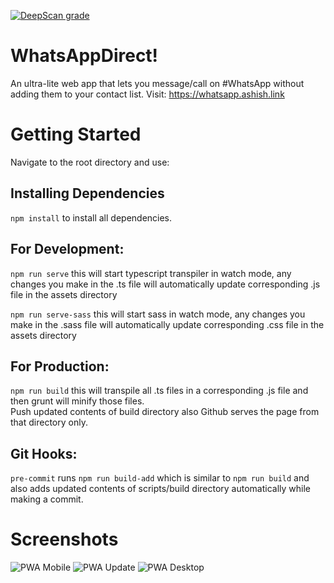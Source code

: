 [![DeepScan grade](https://deepscan.io/api/teams/10012/projects/12697/branches/199343/badge/grade.svg)](https://deepscan.io/dashboard#view=project&tid=10012&pid=12697&bid=199343)

# WhatsAppDirect!

An ultra-lite web app that lets you message/call on #WhatsApp without adding them to your contact list.
Visit: https://whatsapp.ashish.link

# Getting Started

Navigate to the root directory and use: <br/>

## Installing Dependencies

`npm install` to install all dependencies.

## For Development:

`npm run serve` this will start typescript transpiler in watch mode, any changes you make in the .ts file will automatically update corresponding .js file in the assets directory

`npm run serve-sass` this will start sass in watch mode, any changes you make in the .sass file will automatically update corresponding .css file in the assets directory

## For Production:

`npm run build` this will transpile all .ts files in a corresponding .js file and then grunt will minify those files.<br/>
Push updated contents of build directory also Github serves the page from that directory only.

## Git Hooks:

`pre-commit` runs `npm run build-add` which is similar to `npm run build` and also adds updated contents of scripts/build directory automatically while making a commit.

# Screenshots

![PWA Mobile][pwa mobile]
![PWA Update][pwa update]
![PWA Desktop][pwa desktop]

[pwa mobile]: https://github.com/ashish-r/whatsapp-direct/blob/master/screenshots/Screenshot_20191011-042640.jpeg
[pwa update]: https://github.com/ashish-r/whatsapp-direct/blob/master/screenshots/Screenshot_20191011-042616.jpeg
[pwa desktop]: https://github.com/ashish-r/whatsapp-direct/blob/master/screenshots/Screenshot%20from%202019-10-11%2004-24-50.jpeg
